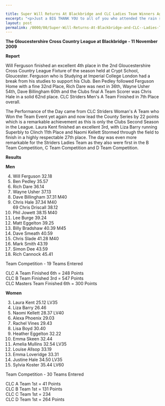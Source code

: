 ```yaml
---

title: Super Will Returns At Blackbridge and CLC Ladies Team Winners Again! Saturday 21 Nov 2009
excerpt: "<p>Just a BIG THANK YOU to all of you who attended the rain soaked race. What an atmosphere, you definitely hear us above the other teams, and it REALLY does make a difference. Click on the race report to find out how we did Chris Hale (Men's Vice Captain) The Official results Glos XC League #2 21 November 2009 Photos Report Results</p>"
layout: post
permalink: /0000/00/Super-Will-Returns-At-Blackbridge-and-CLC--Ladies-Team-Winners-Again!-Saturday-21-Nov-2009/
---
```

**The Gloucestershire Cross Country League at Blackbridge - 11 November 2009**

**<a name="Report"></a><a name="Report"></a>Report**

Will Ferguson finished an excellent 4th place in the 2nd Gloucestershire Cross Country League Fixture of the season held at Crypt School, Gloucester. Ferguson who is Studying at Imperial College London had a break from his studies to support his Club. Ben Pedley followed Ferguson Home with a fine 32nd Place, Rich Dare was next in 36th, Wayne Usher 54th, Dave Billingham 60th and the Clubs final A Team Scorer was Chris Hale in a solid 62nd place. CLC Striders Men's A Team Finished in 7th Place overall.

The Performance of the Day came from CLC Striders Woman's A Team who Won the Team Event yet again and now lead the County Series by 22 points which is a remarkable achievement as this is only the Clubs Second Season in the League. Laura Kent finished an excellent 3rd, with Liza Barry running Superbly to Clinch 11th Place and Naomi Kellett Stormed through the field to finish in a highly respectable 27th place. The day was even more remarkable for the Striders Ladies Team as they also were first in the B Team Competition, C Team Competition and D Team Competition.

**Results**

**Men**

4. Will Ferguson 32.18  
32. Ben Pedley 35.57  
36. Rich Dare 36.14  
54. Wayne Usher 37.13  
60. Dave Billingham 37.31 M40  
62. Chris Hale 37.34 M40  
69 Chris Driscall 38.12  
72. Phil Jowett 38.15 M40  
94. Lee Burge 39.24  
95. Matt Eggelton 39.25  
106. Billy Bradshaw 40.39 M45  
111. Dave Smeath 40.59  
117. Chris Slade 41.28 M40  
138. Mark Smith 43.19  
147. Simon Dee 43.59  
165. Rich Cannock 45.41

Team Competition - 19 Teams Entered

CLC A Team Finished 6th = 248 Points  
CLC B Team Finished 3rd = 547 Points  
CLC Masters Team Finished 6th = 300 Points

**Women**

3. Laura Kent 25.12 LV35  
11. Liza Barry 26.46  
27. Naomi Kellett 28.37 LV40  
32. Alexa Phoenix 29.03  
45. Rachel Vines 29.43  
54. Lisa Boyd 30.40  
73. Heather Eggelton 32.22  
80. Emma Skeen 32.44  
81. Amelia Mullins 32.54 LV35  
83. Louise Allsop 33.19  
85. Emma Loveridge 33.31  
96. Justine Hale 34.50 LV35  
102. Sylvia Koster 35.44 LV60 

Team Competition - 30 Teams Entered

CLC A Team 1st = 41 Points  
CLC B Team 1st = 131 Points  
CLC C Team 1st = 234  
CLC D Team 1st = 264 Points